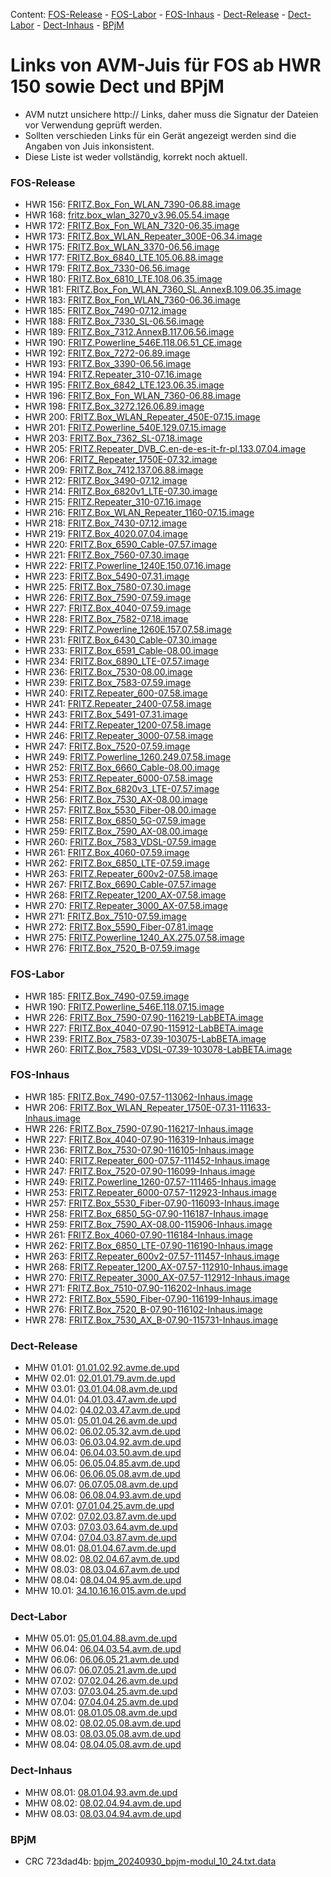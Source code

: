 [//]: # ( Do not edit this file! Run generate.sh to create it. )
Content: [FOS-Release](#fos-release) - [FOS-Labor](#fos-labor) - [FOS-Inhaus](#fos-inhaus) - [Dect-Release](#dect-release) - [Dect-Labor](#dect-labor) - [Dect-Inhaus](#dect-inhaus) - [BPjM](#bpjm)
# Links von AVM-Juis für FOS ab HWR 150 sowie Dect und BPjM
 - AVM nutzt unsichere http:// Links, daher muss die Signatur der Dateien vor Verwendung geprüft werden.
 - Sollten verschieden Links für ein Gerät angezeigt werden sind die Angaben von Juis inkonsistent.
 - Diese Liste ist weder vollständig, korrekt noch aktuell.

### FOS-Release
 - HWR 156: [FRITZ.Box_Fon_WLAN_7390-06.88.image](http://download.avm.de/fritzbox/fritzbox-7390/deutschland/fritz.os/FRITZ.Box_Fon_WLAN_7390-06.88.image)
 - HWR 168: [fritz.box_wlan_3270_v3.96.05.54.image](http://download.avm.de/archive/fritz.box/fritzbox.wlan_3270_v3/firmware/deutsch/fritz.box_wlan_3270_v3.96.05.54.image)
 - HWR 172: [FRITZ.Box_Fon_WLAN_7320-06.35.image](http://download.avm.de/archive/fritz.box/fritzbox.fon_wlan_7320/firmware/deutsch/FRITZ.Box_Fon_WLAN_7320-06.35.image)
 - HWR 173: [FRITZ.Box_WLAN_Repeater_300E-06.34.image](http://download.avm.de/fritzwlan/fritzwlan-repeater-300e/deutschland/fritz.os/FRITZ.Box_WLAN_Repeater_300E-06.34.image)
 - HWR 175: [FRITZ.Box_WLAN_3370-06.56.image](http://download.avm.de/archive/fritz.box/fritzbox.wlan_3370/firmware/deutsch/FRITZ.Box_WLAN_3370-06.56.image)
 - HWR 177: [FRITZ.Box_6840_LTE.105.06.88.image](http://download.avm.de/fritzbox/fritzbox-6840-lte/deutschland/fritz.os/FRITZ.Box_6840_LTE.105.06.88.image)
 - HWR 179: [FRITZ.Box_7330-06.56.image](http://download.avm.de/archive/fritz.box/fritzbox.7330/firmware/deutsch/FRITZ.Box_7330-06.56.image)
 - HWR 180: [FRITZ.Box_6810_LTE.108.06.35.image](http://download.avm.de/fritzbox/fritzbox-6810-lte/deutschland/fritz.os//FRITZ.Box_6810_LTE.108.06.35.image)
 - HWR 181: [FRITZ.Box_Fon_WLAN_7360_SL.AnnexB.109.06.35.image](http://download.avm.de/fritzbox/fritzbox-7360-sl/deutschland/fritz.os/FRITZ.Box_Fon_WLAN_7360_SL.AnnexB.109.06.35.image)
 - HWR 183: [FRITZ.Box_Fon_WLAN_7360-06.36.image](http://download.avm.de/fritzbox/fritzbox-7360-v1/deutschland/fritz.os/FRITZ.Box_Fon_WLAN_7360-06.36.image)
 - HWR 185: [FRITZ.Box_7490-07.12.image](http://download.avm.de/firmware/7490/jz76373/3265348765/deutschland/fritz.os/FRITZ.Box_7490-07.12.image)
 - HWR 188: [FRITZ.Box_7330_SL-06.56.image](http://download.avm.de/archive/fritz.box/fritzbox.7330_sl/firmware/deutsch/FRITZ.Box_7330_SL-06.56.image)
 - HWR 189: [FRITZ.Box_7312.AnnexB.117.06.56.image](http://download.avm.de/fritzbox/fritzbox-7312/deutschland/fritz.os/FRITZ.Box_7312.AnnexB.117.06.56.image)
 - HWR 190: [FRITZ.Powerline_546E.118.06.51_CE.image](http://download.avm.de/firmware/546E/8723218764/CE/FRITZ.Powerline_546E.118.06.51_CE.image)
 - HWR 192: [FRITZ.Box_7272-06.89.image](http://download.avm.de/fritzbox/fritzbox-7272/deutschland/fritz.os/FRITZ.Box_7272-06.89.image)
 - HWR 193: [FRITZ.Box_3390-06.56.image](http://download.avm.de/archive/fritz.box/fritzbox.wlan_3390/firmware/deutsch/FRITZ.Box_3390-06.56.image)
 - HWR 194: [FRITZ.Repeater_310-07.16.image](http://download.avm.de/fritzwlan/fritzwlan-repeater-310-a/deutschland/fritz.os/FRITZ.Repeater_310-07.16.image)
 - HWR 195: [FRITZ.Box_6842_LTE.123.06.35.image](http://download.avm.de/fritzbox/fritzbox-6842-lte/deutschland/fritz.os/FRITZ.Box_6842_LTE.123.06.35.image)
 - HWR 196: [FRITZ.Box_Fon_WLAN_7360-06.88.image](http://download.avm.de/fritzbox/fritzbox-7360-v2/deutschland/fritz.os/FRITZ.Box_Fon_WLAN_7360-06.88.image)
 - HWR 198: [FRITZ.Box_3272.126.06.89.image](http://download.avm.de/fritzbox/fritzbox-3272/deutschland/fritz.os/FRITZ.Box_3272.126.06.89.image)
 - HWR 200: [FRITZ.Box_WLAN_Repeater_450E-07.15.image](http://download.avm.de/fritzwlan/fritzwlan-repeater-450e/deutschland/fritz.os/FRITZ.Box_WLAN_Repeater_450E-07.15.image)
 - HWR 201: [FRITZ.Powerline_540E.129.07.15.image](http://download.avm.de/fritzpowerline/fritzpowerline-540e/deutschland/fritz.os/FRITZ.Powerline_540E.129.07.15.image)
 - HWR 203: [FRITZ.Box_7362_SL-07.18.image](http://download.avm.de/fritzbox/fritzbox-7362-sl/deutschland/fritz.os/FRITZ.Box_7362_SL-07.18.image)
 - HWR 205: [FRITZ.Repeater_DVB_C.en-de-es-it-fr-pl.133.07.04.image](http://download.avm.de/fritzwlan/fritzwlan-repeater-dvb-c/deutschland/fritz.os/FRITZ.Repeater_DVB_C.en-de-es-it-fr-pl.133.07.04.image)
 - HWR 206: [FRITZ_Repeater_1750E-07.32.image](http://download.avm.de/fritzwlan/fritzwlan-repeater-1750e/deutschland/fritz.os/FRITZ_Repeater_1750E-07.32.image)
 - HWR 209: [FRITZ.Box_7412.137.06.88.image](http://download.avm.de/fritzbox/fritzbox-7412/deutschland/fritz.os/FRITZ.Box_7412.137.06.88.image)
 - HWR 212: [FRITZ.Box_3490-07.12.image](http://download.avm.de/firmware/3490/jz76373/3754863962/deutschland/fritz.os/FRITZ.Box_3490-07.12.image)
 - HWR 214: [FRITZ.Box_6820v1_LTE-07.30.image](http://download.avm.de/fritzbox/fritzbox-6820-lte/deutschland/fritz.os/FRITZ.Box_6820v1_LTE-07.30.image)
 - HWR 215: [FRITZ.Repeater_310-07.16.image](http://download.avm.de/fritzwlan/fritzwlan-repeater-310-b/deutschland/fritz.os/FRITZ.Repeater_310-07.16.image)
 - HWR 216: [FRITZ.Box_WLAN_Repeater_1160-07.15.image](http://download.avm.de/fritzwlan/fritzwlan-repeater-1160/deutschland/fritz.os/FRITZ.Box_WLAN_Repeater_1160-07.15.image)
 - HWR 218: [FRITZ.Box_7430-07.12.image](http://download.avm.de/firmware/7430/jz76373/9273521133/deutschland/fritz.os/FRITZ.Box_7430-07.12.image)
 - HWR 219: [FRITZ.Box_4020.07.04.image](http://download.avm.de/fritzbox/fritzbox-4020/deutschland/fritz.os/FRITZ.Box_4020.07.04.image)
 - HWR 220: [FRITZ.Box_6590_Cable-07.57.image](http://download.avm.de/fritzbox/fritzbox-6590-cable/deutschland/fritz.os/FRITZ.Box_6590_Cable-07.57.image)
 - HWR 221: [FRITZ.Box_7560-07.30.image](http://download.avm.de/fritzbox/fritzbox-7560/deutschland/fritz.os/FRITZ.Box_7560-07.30.image)
 - HWR 222: [FRITZ.Powerline_1240E.150.07.16.image](http://download.avm.de/fritzpowerline/fritzpowerline-1240e/deutschland/fritz.os/FRITZ.Powerline_1240E.150.07.16.image)
 - HWR 223: [FRITZ.Box_5490-07.31.image](http://download.avm.de/fritzbox/fritzbox-5490/other/fritz.os/FRITZ.Box_5490-07.31.image)
 - HWR 225: [FRITZ.Box_7580-07.30.image](http://download.avm.de/fritzbox/fritzbox-7580/deutschland/fritz.os/FRITZ.Box_7580-07.30.image)
 - HWR 226: [FRITZ.Box_7590-07.59.image](http://download.avm.de/fritzbox/fritzbox-7590/deutschland/fritz.os/FRITZ.Box_7590-07.59.image)
 - HWR 227: [FRITZ.Box_4040-07.59.image](http://download.avm.de/fritzbox/fritzbox-4040/deutschland/fritz.os/FRITZ.Box_4040-07.59.image)
 - HWR 228: [FRITZ.Box_7582-07.18.image](http://download.avm.de/fritzbox/fritzbox-7582/other/fritz.os/FRITZ.Box_7582-07.18.image)
 - HWR 229: [FRITZ.Powerline_1260E.157.07.58.image](http://download.avm.de/fritzpowerline/fritzpowerline-1260e/deutschland/fritz.os/FRITZ.Powerline_1260E.157.07.58.image)
 - HWR 231: [FRITZ.Box_6430_Cable-07.30.image](http://download.avm.de/fritzbox/fritzbox-6430-cable/deutschland/fritz.os/FRITZ.Box_6430_Cable-07.30.image)
 - HWR 233: [FRITZ.Box_6591_Cable-08.00.image](http://download.avm.de/fritzbox/fritzbox-6591-cable/deutschland/fritz.os/FRITZ.Box_6591_Cable-08.00.image)
 - HWR 234: [FRITZ.Box_6890_LTE-07.57.image](http://download.avm.de/fritzbox/fritzbox-6890-lte/deutschland/fritz.os/FRITZ.Box_6890_LTE-07.57.image)
 - HWR 236: [FRITZ.Box_7530-08.00.image](http://download.avm.de/fritzbox/fritzbox-7530/deutschland/fritz.os/FRITZ.Box_7530-08.00.image)
 - HWR 239: [FRITZ.Box_7583-07.59.image](http://download.avm.de/fritzbox/fritzbox-7583/deutschland/fritz.os/FRITZ.Box_7583-07.59.image)
 - HWR 240: [FRITZ.Repeater_600-07.58.image](http://download.avm.de/fritzwlan/fritzrepeater-600/deutschland/fritz.os/FRITZ.Repeater_600-07.58.image)
 - HWR 241: [FRITZ.Repeater_2400-07.58.image](http://download.avm.de/fritzwlan/fritzrepeater-2400/deutschland/fritz.os/FRITZ.Repeater_2400-07.58.image)
 - HWR 243: [FRITZ.Box_5491-07.31.image](http://download.avm.de/fritzbox/fritzbox-5491/deutschland/fritz.os/FRITZ.Box_5491-07.31.image)
 - HWR 244: [FRITZ.Repeater_1200-07.58.image](http://download.avm.de/fritzwlan/fritzrepeater-1200/deutschland/fritz.os/FRITZ.Repeater_1200-07.58.image)
 - HWR 246: [FRITZ.Repeater_3000-07.58.image](http://download.avm.de/fritzwlan/fritzrepeater-3000/deutschland/fritz.os/FRITZ.Repeater_3000-07.58.image)
 - HWR 247: [FRITZ.Box_7520-07.59.image](http://download.avm.de/fritzbox/fritzbox-7520/deutschland/fritz.os/FRITZ.Box_7520-07.59.image)
 - HWR 249: [FRITZ.Powerline_1260.249.07.58.image](http://download.avm.de/fritzpowerline/fritzpowerline-1260/deutschland/fritz.os/FRITZ.Powerline_1260.249.07.58.image)
 - HWR 252: [FRITZ.Box_6660_Cable-08.00.image](http://download.avm.de/fritzbox/fritzbox-6660-cable/deutschland/fritz.os/FRITZ.Box_6660_Cable-08.00.image)
 - HWR 253: [FRITZ.Repeater_6000-07.58.image](http://download.avm.de/fritzwlan/fritzrepeater-6000/deutschland/fritz.os/FRITZ.Repeater_6000-07.58.image)
 - HWR 254: [FRITZ.Box_6820v3_LTE-07.57.image](http://download.avm.de/fritzbox/fritzbox-6820-lte-v3/deutschland/fritz.os/FRITZ.Box_6820v3_LTE-07.57.image)
 - HWR 256: [FRITZ.Box_7530_AX-08.00.image](http://download.avm.de/fritzbox/fritzbox-7530-ax/deutschland/fritz.os/FRITZ.Box_7530_AX-08.00.image)
 - HWR 257: [FRITZ.Box_5530_Fiber-08.00.image](http://download.avm.de/fritzbox/fritzbox-5530-fiber/deutschland/fritz.os/FRITZ.Box_5530_Fiber-08.00.image)
 - HWR 258: [FRITZ.Box_6850_5G-07.59.image](http://download.avm.de/fritzbox/fritzbox-6850-5g/deutschland/fritz.os/FRITZ.Box_6850_5G-07.59.image)
 - HWR 259: [FRITZ.Box_7590_AX-08.00.image](http://download.avm.de/fritzbox/fritzbox-7590-ax/deutschland/fritz.os/FRITZ.Box_7590_AX-08.00.image)
 - HWR 260: [FRITZ.Box_7583_VDSL-07.59.image](http://download.avm.de/fritzbox/fritzbox-7583-vdsl/deutschland/fritz.os/FRITZ.Box_7583_VDSL-07.59.image)
 - HWR 261: [FRITZ.Box_4060-07.59.image](http://download.avm.de/fritzbox/fritzbox-4060/deutschland/fritz.os/FRITZ.Box_4060-07.59.image)
 - HWR 262: [FRITZ.Box_6850_LTE-07.59.image](http://download.avm.de/fritzbox/fritzbox-6850-lte/deutschland/fritz.os/FRITZ.Box_6850_LTE-07.59.image)
 - HWR 263: [FRITZ.Repeater_600v2-07.58.image](http://download.avm.de/fritzwlan/fritzrepeater-600v2/deutschland/fritz.os/FRITZ.Repeater_600v2-07.58.image)
 - HWR 267: [FRITZ.Box_6690_Cable-07.57.image](http://download.avm.de/fritzbox/fritzbox-6690-cable/deutschland/fritz.os/FRITZ.Box_6690_Cable-07.57.image)
 - HWR 268: [FRITZ.Repeater_1200_AX-07.58.image](http://download.avm.de/fritzwlan/fritzrepeater-1200-ax/deutschland/fritz.os/FRITZ.Repeater_1200_AX-07.58.image)
 - HWR 270: [FRITZ.Repeater_3000_AX-07.58.image](http://download.avm.de/fritzwlan/fritzrepeater-3000-ax/deutschland/fritz.os/FRITZ.Repeater_3000_AX-07.58.image)
 - HWR 271: [FRITZ.Box_7510-07.59.image](http://download.avm.de/fritzbox/fritzbox-7510/deutschland/fritz.os/FRITZ.Box_7510-07.59.image)
 - HWR 272: [FRITZ.Box_5590_Fiber-07.81.image](http://download.avm.de/fritzbox/fritzbox-5590-fiber/deutschland/fritz.os/FRITZ.Box_5590_Fiber-07.81.image)
 - HWR 275: [FRITZ.Powerline_1240_AX.275.07.58.image](http://download.avm.de/fritzpowerline/fritzpowerline-1240-ax/deutschland/fritz.os/FRITZ.Powerline_1240_AX.275.07.58.image)
 - HWR 276: [FRITZ.Box_7520_B-07.59.image](http://download.avm.de/fritzbox/fritzbox-7520-B/deutschland/fritz.os/FRITZ.Box_7520_B-07.59.image)

### FOS-Labor
 - HWR 185: [FRITZ.Box_7490-07.59.image](http://download.avm.de/fritzbox/fritzbox-7490/deutschland/fritz.os/FRITZ.Box_7490-07.59.image)
 - HWR 190: [FRITZ.Powerline_546E.118.07.15.image](http://download.avm.de/fritzpowerline/fritzpowerline-546e/deutschland/fritz.os/FRITZ.Powerline_546E.118.07.15.image)
 - HWR 226: [FRITZ.Box_7590-07.90-116219-LabBETA.image](http://download.avm.de/labor/Smart24P1/7590/FRITZ.Box_7590-07.90-116219-LabBETA.image)
 - HWR 227: [FRITZ.Box_4040-07.90-115912-LabBETA.image](http://download.avm.de/labor/Smart24P1/4040/FRITZ.Box_4040-07.90-115912-LabBETA.image)
 - HWR 239: [FRITZ.Box_7583-07.39-103075-LabBETA.image](http://download.avm.de/labor/MOVE21/7583/FRITZ.Box_7583-07.39-103075-LabBETA.image)
 - HWR 260: [FRITZ.Box_7583_VDSL-07.39-103078-LabBETA.image](http://download.avm.de/labor/MOVE21/7583VDSL/FRITZ.Box_7583_VDSL-07.39-103078-LabBETA.image)

### FOS-Inhaus
 - HWR 185: [FRITZ.Box_7490-07.57-113062-Inhaus.image](http://download.avm.de/inhaus/MOVE21NL2/7490/FRITZ.Box_7490-07.57-113062-Inhaus.image)
 - HWR 206: [FRITZ.Box_WLAN_Repeater_1750E-07.31-111633-Inhaus.image](http://download.avm.de/inhaus/WU22PSQ19/1750E/FRITZ.Box_WLAN_Repeater_1750E-07.31-111633-Inhaus.image)
 - HWR 226: [FRITZ.Box_7590-07.90-116217-Inhaus.image](http://download.avm.de/inhaus/Smart24P1/7590/FRITZ.Box_7590-07.90-116217-Inhaus.image)
 - HWR 227: [FRITZ.Box_4040-07.90-116319-Inhaus.image](http://download.avm.de/inhaus/Smart24P1/4040/FRITZ.Box_4040-07.90-116319-Inhaus.image)
 - HWR 236: [FRITZ.Box_7530-07.90-116105-Inhaus.image](http://download.avm.de/inhaus/Smart24P1/7530/FRITZ.Box_7530-07.90-116105-Inhaus.image)
 - HWR 240: [FRITZ.Repeater_600-07.57-111452-Inhaus.image](http://download.avm.de/inhaus/MOVE21NL1/600/FRITZ.Repeater_600-07.57-111452-Inhaus.image)
 - HWR 247: [FRITZ.Box_7520-07.90-116099-Inhaus.image](http://download.avm.de/inhaus/Smart24P1/7520/FRITZ.Box_7520-07.90-116099-Inhaus.image)
 - HWR 249: [FRITZ.Powerline_1260-07.57-111465-Inhaus.image](http://download.avm.de/inhaus/MOVE21NL1/1260/FRITZ.Powerline_1260-07.57-111465-Inhaus.image)
 - HWR 253: [FRITZ.Repeater_6000-07.57-112923-Inhaus.image](http://download.avm.de/inhaus/MOVE21NL1/6000/FRITZ.Repeater_6000-07.57-112923-Inhaus.image)
 - HWR 257: [FRITZ.Box_5530_Fiber-07.90-116093-Inhaus.image](http://download.avm.de/inhaus/Smart24P1/5530Fiber/FRITZ.Box_5530_Fiber-07.90-116093-Inhaus.image)
 - HWR 258: [FRITZ.Box_6850_5G-07.90-116187-Inhaus.image](http://download.avm.de/inhaus/Smart24P1/68505G/FRITZ.Box_6850_5G-07.90-116187-Inhaus.image)
 - HWR 259: [FRITZ.Box_7590_AX-08.00-115906-Inhaus.image](http://download.avm.de/inhaus/Smart24P1/7590AX/FRITZ.Box_7590_AX-08.00-115906-Inhaus.image)
 - HWR 261: [FRITZ.Box_4060-07.90-116184-Inhaus.image](http://download.avm.de/inhaus/Smart24P1/4060/FRITZ.Box_4060-07.90-116184-Inhaus.image)
 - HWR 262: [FRITZ.Box_6850_LTE-07.90-116190-Inhaus.image](http://download.avm.de/inhaus/Smart24P1/6850LTE/FRITZ.Box_6850_LTE-07.90-116190-Inhaus.image)
 - HWR 263: [FRITZ.Repeater_600v2-07.57-111457-Inhaus.image](http://download.avm.de/inhaus/MOVE21NL1/600v2/FRITZ.Repeater_600v2-07.57-111457-Inhaus.image)
 - HWR 268: [FRITZ.Repeater_1200_AX-07.57-112910-Inhaus.image](http://download.avm.de/inhaus/MOVE21NL1/1200AX/FRITZ.Repeater_1200_AX-07.57-112910-Inhaus.image)
 - HWR 270: [FRITZ.Repeater_3000_AX-07.57-112912-Inhaus.image](http://download.avm.de/inhaus/MOVE21NL1/3000AX/FRITZ.Repeater_3000_AX-07.57-112912-Inhaus.image)
 - HWR 271: [FRITZ.Box_7510-07.90-116202-Inhaus.image](http://download.avm.de/inhaus/Smart24P1/7510/FRITZ.Box_7510-07.90-116202-Inhaus.image)
 - HWR 272: [FRITZ.Box_5590_Fiber-07.90-116199-Inhaus.image](http://download.avm.de/inhaus/Smart24P1/5590Fiber/FRITZ.Box_5590_Fiber-07.90-116199-Inhaus.image)
 - HWR 276: [FRITZ.Box_7520_B-07.90-116102-Inhaus.image](http://download.avm.de/inhaus/Smart24P1/7520B/FRITZ.Box_7520_B-07.90-116102-Inhaus.image)
 - HWR 278: [FRITZ.Box_7530_AX_B-07.90-115731-Inhaus.image](http://download.avm.de/inhaus/Smart24P1FCS/7530AXB/FRITZ.Box_7530_AX_B-07.90-115731-Inhaus.image)

### Dect-Release
 - MHW 01.01: [01.01.02.92.avme.de.upd](http://download.avm.de/dect/0101/01.01.02.92.avme.de.upd)
 - MHW 02.01: [02.01.01.79.avm.de.upd](http://download.avm.de/dect/0201/02.01.01.79.avm.de.upd)
 - MHW 03.01: [03.01.04.08.avm.de.upd](http://download.avm.de/dect/0301/iq17/03.01.04.08.avm.de.upd)
 - MHW 04.01: [04.01.03.47.avm.de.upd](http://download.avm.de/dect/0401/p15/04.01.03.47.avm.de.upd)
 - MHW 04.02: [04.02.03.47.avm.de.upd](http://download.avm.de/dect/0402/p15/04.02.03.47.avm.de.upd)
 - MHW 05.01: [05.01.04.26.avm.de.upd](http://download.avm.de/dect/0501/mesh18/05.01.04.26.avm.de.upd)
 - MHW 06.02: [06.02.05.32.avm.de.upd](http://download.avm.de/dect/0602/move21/06.02.05.32.avm.de.upd)
 - MHW 06.03: [06.03.04.92.avm.de.upd](http://download.avm.de/dect/0603/move21/06.03.04.92.avm.de.upd)
 - MHW 06.04: [06.04.03.50.avm.de.upd](http://download.avm.de/dect/0604/p15/06.04.03.50.avm.de.upd)
 - MHW 06.05: [06.05.04.85.avm.de.upd](http://download.avm.de/dect/0605/iq17/06.05.04.85.avm.de.upd)
 - MHW 06.06: [06.06.05.08.avm.de.upd](http://download.avm.de/dect/0606/Move21/06.06.05.08.avm.de.upd)
 - MHW 06.07: [06.07.05.08.avm.de.upd](http://download.avm.de/dect/0607/Move21/06.07.05.08.avm.de.upd)
 - MHW 06.08: [06.08.04.93.avm.de.upd](http://download.avm.de/dect/0608/naut_test/06.08.04.93.avm.de.upd)
 - MHW 07.01: [07.01.04.25.avm.de.upd](http://download.avm.de/dect/0701/07.01.04.25.avm.de.upd)
 - MHW 07.02: [07.02.03.87.avm.de.upd](http://download.avm.de/dect/0702/c16/07.02.03.87.avm.de.upd)
 - MHW 07.03: [07.03.03.64.avm.de.upd](http://download.avm.de/dect/0703/p15/07.03.03.64.avm.de.upd)
 - MHW 07.04: [07.04.03.87.avm.de.upd](http://download.avm.de/dect/0704/c16/07.04.03.87.avm.de.upd)
 - MHW 08.01: [08.01.04.67.avm.de.upd](http://download.avm.de/dect/0801/psq19p2/08.01.04.67.avm.de.upd)
 - MHW 08.02: [08.02.04.67.avm.de.upd](http://download.avm.de/dect/0802/psq19p2/08.02.04.67.avm.de.upd)
 - MHW 08.03: [08.03.04.67.avm.de.upd](http://download.avm.de/dect/0803/psq19p2/08.03.04.67.avm.de.upd)
 - MHW 08.04: [08.04.04.95.avm.de.upd](http://download.avm.de/dect/0804/move21/08.04.04.95.avm.de.upd)
 - MHW 10.01: [34.10.16.16.015.avm.de.upd](http://download.avm.de/dect/1001/Release/34.10.16.16.015.avm.de.upd)

### Dect-Labor
 - MHW 05.01: [05.01.04.88.avm.de.upd](http://download.avm.de/dect/0501/move21/05.01.04.88.avm.de.upd)
 - MHW 06.04: [06.04.03.54.avm.de.upd](http://download.avm.de/dect/0604/p15/06.04.03.54.avm.de.upd)
 - MHW 06.06: [06.06.05.21.avm.de.upd](http://download.avm.de/dect/0606/Smart24/06.06.05.21.avm.de.upd)
 - MHW 06.07: [06.07.05.21.avm.de.upd](http://download.avm.de/dect/0607/Smart24/06.07.05.21.avm.de.upd)
 - MHW 07.02: [07.02.04.26.avm.de.upd](http://download.avm.de/dect/0702/move21/07.02.04.26.avm.de.upd)
 - MHW 07.03: [07.03.04.25.avm.de.upd](http://download.avm.de/dect/0703/move21/07.03.04.25.avm.de.upd)
 - MHW 07.04: [07.04.04.25.avm.de.upd](http://download.avm.de/dect/0704/move21/07.04.04.25.avm.de.upd)
 - MHW 08.01: [08.01.05.08.avm.de.upd](http://download.avm.de/dect/0801/labor1/08.01.05.08.avm.de.upd)
 - MHW 08.02: [08.02.05.08.avm.de.upd](http://download.avm.de/dect/0802/labor1/08.02.05.08.avm.de.upd)
 - MHW 08.03: [08.03.05.08.avm.de.upd](http://download.avm.de/dect/0803/labor1/08.03.05.08.avm.de.upd)
 - MHW 08.04: [08.04.05.08.avm.de.upd](http://download.avm.de/dect/0804/labor1/08.04.05.08.avm.de.upd)

### Dect-Inhaus
 - MHW 08.01: [08.01.04.93.avm.de.upd](http://download.avm.de/dect/0801/move21/08.01.04.93.avm.de.upd)
 - MHW 08.02: [08.02.04.94.avm.de.upd](http://download.avm.de/dect/0802/move21/08.02.04.94.avm.de.upd)
 - MHW 08.03: [08.03.04.94.avm.de.upd](http://download.avm.de/dect/0803/move21/08.03.04.94.avm.de.upd)

### BPjM
 - CRC 723dad4b: [bpjm_20240930_bpjm-modul_10_24.txt.data](http://download.avm.de/bpjm/256342/bpjm_20240930_bpjm-modul_10_24.txt.data)
